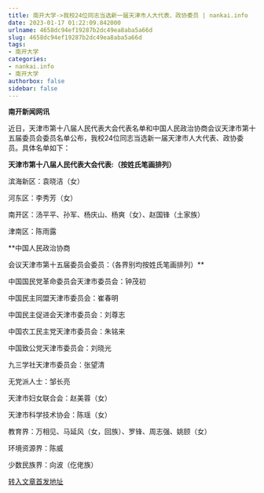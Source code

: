 ```yaml
---
title: 南开大学->我校24位同志当选新一届天津市人大代表、政协委员 | nankai.info
date: 2023-01-17 01:22:09.842000
urlname: 4658dc94ef19287b2dc49ea8aba5a66d
slug: 4658dc94ef19287b2dc49ea8aba5a66d
tags: 
- 南开大学
categories:
- nankai.info
- 南开大学
authorbox: false
sidebar: false
---
```

**南开新闻网讯**

近日，天津市第十八届人民代表大会代表名单和中国人民政治协商会议天津市第十五届委员会委员名单公布，我校24位同志当选新一届天津市人大代表、政协委员。具体名单如下：

**天津市第十八届人民代表大会代表:（按姓氏笔画排列）**

滨海新区：袁晓洁（女）

河东区：李秀芳（女）

南开区：汤平平、孙军、杨庆山、杨爽（女）、赵国锋（土家族）

津南区：陈雨露

**中国人民政治协商
<!--more-->
会议天津市第十五届委员会委员：（各界别均按姓氏笔画排列）**

中国国民党革命委员会天津市委员会：钟茂初

中国民主同盟天津市委员会：崔春明

中国民主促进会天津市委员会：刘尊志

中国农工民主党天津市委员会：朱铭来

中国致公党天津市委员会：刘晓光

九三学社天津市委员会：张望清

无党派人士：邹长亮

天津市妇女联合会：赵美蓉（女）

天津市科学技术协会：陈瑶（女）

教育界：万相见、马延风（女，回族）、罗锋、周志强、姚颐（女）

环境资源界：陈威

少数民族界：向波（仡佬族）



[转入文章首发地址](http://news.nankai.edu.cn/ywsd/system/2023/01/10/030054227.shtml)